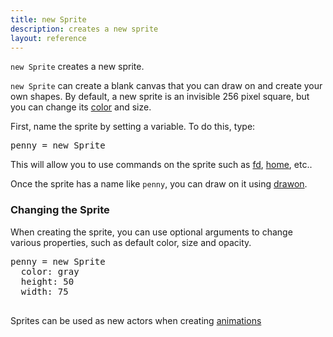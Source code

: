 ```yaml
---
title: new Sprite
description: creates a new sprite
layout: reference
---
```


`new Sprite` creates a new sprite.

`new Sprite` can create a blank canvas that you can draw on and create your own shapes. By default, a new sprite is an invisible 256 pixel square, but you can change its [color](colors.html) and size. 

First, name the sprite by setting a variable. To do this, type: 

<pre class="jumbo">
<span data-dfnup="any string">penny</span> = new Sprite
</pre>

This will allow you to use commands on the sprite such as [fd](fd.html), [home](home.html), etc.. 

Once the sprite has a name like `penny`, you can draw on it using [drawon](drawon.html).

<!--- drawon explanation -->

### Changing the Sprite

When creating the sprite, you can use optional arguments to change various properties, such as default color, size and opacity.

<pre class="jumbo">
penny = new Sprite
<span data-dfnright="size and color"
>  color: gray
  height: 50
  width: 75
</span>
</pre>

<script type="demo">
penny = null
setup ->
  remove penny
demo ->
  penny = new Sprite 
    color: gray
    height: 50
    width: 75
</script>

Sprites can be used as new actors when creating [animations](animation.html)
